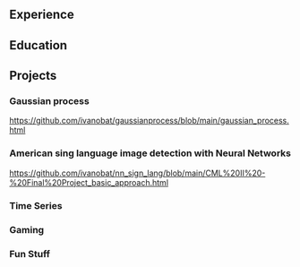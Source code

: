 ## Experience

## Education

## Projects
### Gaussian process
https://github.com/ivanobat/gaussianprocess/blob/main/gaussian_process.html
### American sing language image detection with Neural Networks
https://github.com/ivanobat/nn_sign_lang/blob/main/CML%20II%20-%20Final%20Project_basic_approach.html
### Time Series
### Gaming
### Fun Stuff
